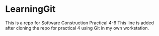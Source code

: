 # LearningGit
This is a repo for Software Construction Practical 4-6
This line is added after cloning the repo for practical 4 using Git in my own workstation.